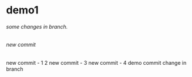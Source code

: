 # demo1
###### some changes in branch.
###### new commit
new commit - 1 2
new commit - 3
new commit - 4
demo commit
change in branch
